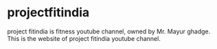 # projectfitindia
project fitindia is fitness youtube channel, owned by Mr. Mayur ghadge. This is the website of project fitindia youtube channel.
